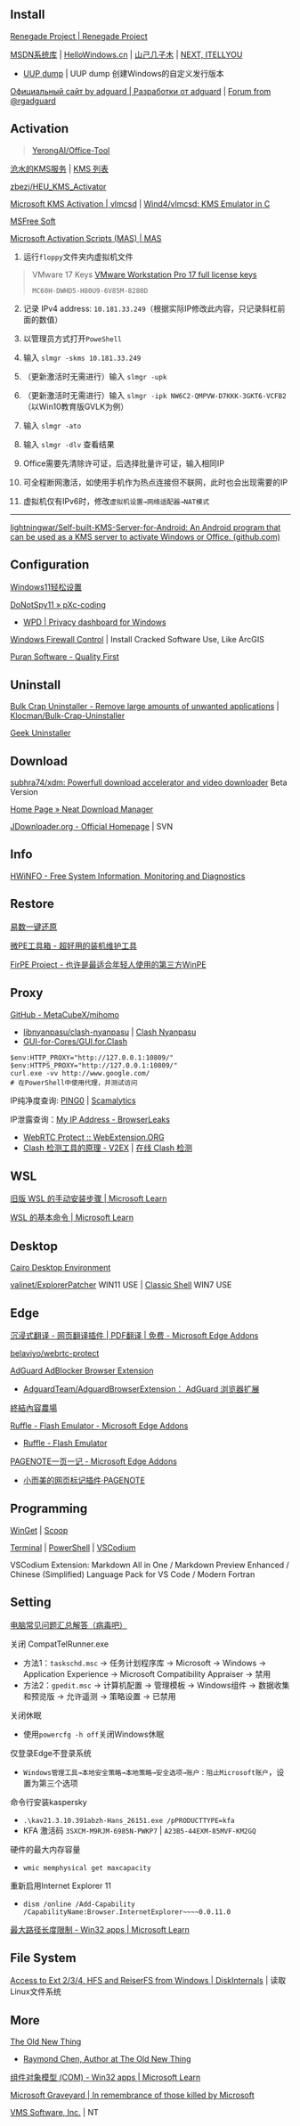 
## Install

[Renegade Project | Renegade Project](https://renegade-project.tech/zh/home)

[MSDN系统库](https://www.xitongku.com/) | [HelloWindows.cn](https://hellowindows.cn/) | [山己几子木](https://msdn.sjjzm.com/) | [NEXT, ITELLYOU](https://next.itellyou.cn/)

- [UUP dump](https://uupdump.net/) | UUP dump 创建Windows的自定义发行版本

[Официальный сайт by adguard | Разработки от adguard](https://rg-adguard.net/) | [Forum from @rgadguard](https://forum.rg-adguard.net/)

## Activation

> [YerongAI/Office-Tool](https://github.com/YerongAI/Office-Tool)

[沧水的KMS服务](https://kms.cangshui.net/) | [KMS 列表](https://www.coolhub.top/tech-articles/kms_list.html)

[zbezj/HEU_KMS_Activator](https://github.com/zbezj/HEU_KMS_Activator)

[Microsoft KMS Activation | vlmcsd](http://wind4.github.io/vlmcsd/) | [Wind4/vlmcsd: KMS Emulator in C](https://github.com/Wind4/vlmcsd)

[MSFree Soft](https://msfree.su/index.php)

[Microsoft Activation Scripts (MAS) | MAS](https://massgrave.dev/)
    
1. 运行`floppy`文件夹内虚拟机文件

> VMware 17 Keys [VMware Workstation Pro 17 full license keys](https://gist.github.com/hegdepavankumar/e1c4c2d58d8698f69792d664d39bc402)
>
> `MC60H-DWHD5-H80U9-6V85M-8280D`

2. 记录 IPv4 address: `10.181.33.249`（根据实际IP修改此内容，只记录斜杠前面的数值）

3. 以管理员方式打开`PoweShell`

4. 输入 `slmgr -skms 10.181.33.249`

5. （更新激活时无需进行）输入 `slmgr -upk`

6. （更新激活时无需进行）输入 `slmgr -ipk NW6C2-QMPVW-D7KKK-3GKT6-VCFB2`（以Win10教育版GVLK为例）

7. 输入 `slmgr -ato`

8. 输入 `slmgr -dlv` 查看结果

9.  Office需要先清除许可证，后选择批量许可证，输入相同IP

10. 可全程断网激活，如使用手机作为热点连接但不联网，此时也会出现需要的IP

11. 虚拟机仅有IPv6时，修改`虚拟机设置→网络适配器→NAT模式`

------

[lightningwar/Self-built-KMS-Server-for-Android: An Android program that can be used as a KMS server to activate Windows or Office. (github.com)](https://github.com/lightningwar/Self-built-KMS-Server-for-Android)

## Configuration

[Windows11轻松设置](https://www.bilibili.com/opus/904672369138729017)

[DoNotSpy11 » pXc-coding](https://pxc-coding.com/donotspy11/)

- [WPD | Privacy dashboard for Windows](https://wpd.app/)

[Windows Firewall Control](https://www.binisoft.org/wfc) | Install Cracked Software Use, Like ArcGIS

[Puran Software - Quality First](http://www.puransoftware.com/index.html)

## Uninstall

[Bulk Crap Uninstaller - Remove large amounts of unwanted applications](https://www.bcuninstaller.com/) | [Klocman/Bulk-Crap-Uninstaller](https://github.com/Klocman/Bulk-Crap-Uninstaller)

[Geek Uninstaller](https://geekuninstaller.com/)

## Download

[subhra74/xdm: Powerfull download accelerator and video downloader](https://github.com/subhra74/xdm) Beta Version

[Home Page » Neat Download Manager](https://neatdownload.com/)

[JDownloader.org - Official Homepage](https://jdownloader.org/home/index) | SVN

## Info

[HWiNFO - Free System Information, Monitoring and Diagnostics](https://www.hwinfo.com)

## Restore

[易数一键还原](https://www.onekeyrestore.cn/)

[微PE工具箱 - 超好用的装机维护工具](https://www.wepe.com.cn/)

[FirPE Project - 也许是最适合年轻人使用的第三方WinPE](https://www.firpe.cn/)

## Proxy

[GitHub - MetaCubeX/mihomo](https://github.com/MetaCubeX/mihomo)

- [libnyanpasu/clash-nyanpasu](https://github.com/LibNyanpasu/clash-nyanpasu) | [Clash Nyanpasu](https://nyanpasu.elaina.moe/)
- [GUI-for-Cores/GUI.for.Clash](https://github.com/GUI-for-Cores/GUI.for.Clash)

```shell
$env:HTTP_PROXY="http://127.0.0.1:10809/"
$env:HTTPS_PROXY="http://127.0.0.1:10809/"
curl.exe -vv http://www.google.com/
# 在PowerShell中使用代理，并测试访问
```

IP纯净度查询: [PING0](https://ping0.cc/) | [Scamalytics](https://scamalytics.com/)

IP泄露查询：[My IP Address - BrowserLeaks](https://browserleaks.com/ip)

- [WebRTC Protect :: WebExtension.ORG](https://webextension.org/listing/webrtc-protect.html?version=0.2.4&type=install)
- [Clash 检测工具的原理 - V2EX](https://v2ex.com/t/1076961) | [在线 Clash 检测](https://mikewang000000.github.io/ClashScan/)

## WSL

[旧版 WSL 的手动安装步骤 | Microsoft Learn](https://learn.microsoft.com/zh-cn/windows/wsl/install-manual)

[WSL 的基本命令 | Microsoft Learn](https://learn.microsoft.com/zh-cn/windows/wsl/basic-commands)

## Desktop

[Cairo Desktop Environment](https://cairodesktop.com/)

[valinet/ExplorerPatcher](https://github.com/valinet/ExplorerPatcher) WIN11 USE | [Classic Shell](https://www.classicshell.net/) WIN7 USE

## Edge

[沉浸式翻译 - 网页翻译插件 | PDF翻译 | 免费 - Microsoft Edge Addons](https://microsoftedge.microsoft.com/addons/detail/%E6%B2%89%E6%B5%B8%E5%BC%8F%E7%BF%BB%E8%AF%91-%E7%BD%91%E9%A1%B5%E7%BF%BB%E8%AF%91%E6%8F%92%E4%BB%B6-pdf%E7%BF%BB%E8%AF%91-/amkbmndfnliijdhojkpoglbnaaahippg)

[belaviyo/webrtc-protect](https://github.com/belaviyo/webrtc-protect/)

[AdGuard AdBlocker Browser Extension](https://adguard.com/en/adguard-browser-extension/overview.html)

- [AdguardTeam/AdguardBrowserExtension： AdGuard 浏览器扩展](https://github.com/AdguardTeam/AdguardBrowserExtension)

[終結內容農場](https://danny0838.github.io/content-farm-terminator/zh/)

[Ruffle - Flash Emulator - Microsoft Edge Addons](https://microsoftedge.microsoft.com/addons/detail/ruffle-flash-emulator/pipjjbgofgieknlpefmcckdmgaaegban)

- [Ruffle - Flash Emulator](https://ruffle.rs/)

[PAGENOTE一页一记 - Microsoft Edge Addons](https://microsoftedge.microsoft.com/addons/detail/pagenote%E4%B8%80%E9%A1%B5%E4%B8%80%E8%AE%B0/ablhdlecfphodoohfacojdngdfkgneaa)

- [小而美的网页标记插件·PAGENOTE](https://pagenote.cn/)

## Programming

[WinGet](https://github.com/microsoft/winget-cli) | [Scoop](https://github.com/ScoopInstaller/Scoop)

[Terminal](https://github.com/microsoft/terminal) | [PowerShell](https://github.com/PowerShell/PowerShell) | [VSCodium](https://github.com/VSCodium/vscodium)

VSCodium Extension: Markdown All in One / Markdown Preview Enhanced / Chinese (Simplified) Language Pack for VS Code / Modern Fortran

## Setting

[电脑常见问题汇总解答（病毒吧）](https://docs.qq.com/doc/DSU9mbmt5SHp2YmFS)

关闭 CompatTelRunner.exe

- 方法1：`taskschd.msc` → 任务计划程序库 → Microsoft → Windows → Application Experience → Microsoft Compatibility Appraiser → 禁用
- 方法2：`gpedit.msc` → 计算机配置 → 管理模板 → Windows组件 → 数据收集和预览版 → 允许遥测 → 策略设置 → 已禁用

关闭休眠

- 使用`powercfg -h off`关闭Windows休眠

仅登录Edge不登录系统

- `Windows管理工具→本地安全策略→本地策略→安全选项→账户：阻止Microsoft账户`，设置为第三个选项

命令行安装kaspersky

- `.\kav21.3.10.391abzh-Hans_26151.exe /pPRODUCTTYPE=kfa`
- KFA 激活码 `3SXCM-M9RJM-6985N-PWKP7` | `A23B5-44EXM-85MVF-KM2GQ`

硬件的最大内存容量

- `wmic memphysical get maxcapacity`

重新启用Internet Explorer 11

- `dism /online /Add-Capability /CapabilityName:Browser.InternetExplorer~~~~0.0.11.0`

[最大路径长度限制 - Win32 apps | Microsoft Learn](https://learn.microsoft.com/zh-cn/windows/win32/fileio/maximum-file-path-limitation?tabs=registry)

## File System

[Access to Ext 2/3/4, HFS and ReiserFS from Windows | DiskInternals](https://www.diskinternals.com/linux-reader/) | 读取Linux文件系统

## More

[The Old New Thing](https://devblogs.microsoft.com/oldnewthing/)

- [Raymond Chen, Author at The Old New Thing](https://devblogs.microsoft.com/oldnewthing/author/oldnewthing)

[组件对象模型 (COM) - Win32 apps | Microsoft Learn](https://learn.microsoft.com/zh-cn/windows/win32/com/component-object-model--com--portal)

[Microsoft Graveyard | In remembrance of those killed by Microsoft](https://microsoftgraveyard.com/)

[VMS Software, Inc.](https://vmssoftware.com/) | NT